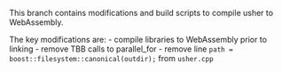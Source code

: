 This branch contains modifications and build scripts to compile usher to WebAssembly.

The key modifications are:
    - compile libraries to WebAssembly prior to linking
    - remove TBB calls to parallel_for
    - remove line `path = boost::filesystem::canonical(outdir);` from `usher.cpp`